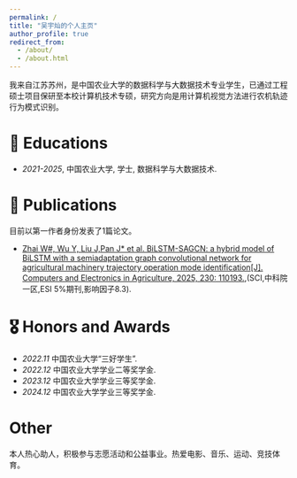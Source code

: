 ```yaml
---
permalink: /
title: "吴宇灿的个人主页"
author_profile: true
redirect_from: 
  - /about/
  - /about.html
---
```


<span class='anchor' id='about-me'></span>

我来自江苏苏州，是中国农业大学的数据科学与大数据技术专业学生，已通过工程硕士项目保研至本校计算机技术专硕，研究方向是用计算机视觉方法进行农机轨迹行为模式识别。

# 📖 Educations
- *2021-2025*, 中国农业大学, 学士, 数据科学与大数据技术.

# 📝 Publications
目前以第一作者身份发表了1篇论文。
-  [Zhai W#, Wu Y, Liu J,Pan J* et al. BiLSTM-SAGCN: a hybrid model of BiLSTM with a semiadaptation graph convolutional network for agricultural machinery trajectory operation mode identification[J]. Computers and Electronics in Agriculture, 2025, 230: 110193.](https://doi.org/10.1016/j.compag.2025.110193),(SCI,中科院一区,ESI 5%期刊,影响因子8.3).

# 🎖 Honors and Awards
- *2022.11* 中国农业大学“三好学生”.
- *2022.12* 中国农业大学学业二等奖学金.
- *2023.12* 中国农业大学学业三等奖学金.
- *2024.12* 中国农业大学学业三等奖学金. 

# Other

本人热心助人，积极参与志愿活动和公益事业。热爱电影、音乐、运动、竞技体育。


